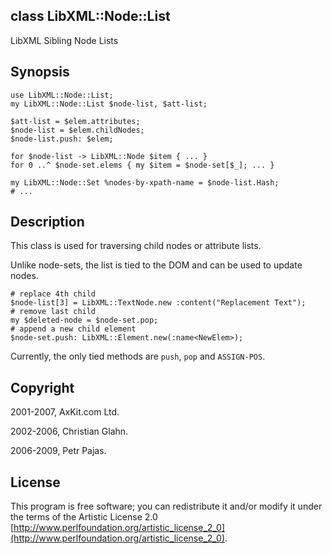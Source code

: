 class LibXML::Node::List
------------------------

LibXML Sibling Node Lists

Synopsis
--------

    use LibXML::Node::List;
    my LibXML::Node::List $node-list, $att-list;

    $att-list = $elem.attributes;
    $node-list = $elem.childNodes;
    $node-list.push: $elem;

    for $node-list -> LibXML::Node $item { ... }
    for 0 ..^ $node-set.elems { my $item = $node-set[$_]; ... }

    my LibXML::Node::Set %nodes-by-xpath-name = $node-list.Hash;
    # ...

Description
-----------

This class is used for traversing child nodes or attribute lists.

Unlike node-sets, the list is tied to the DOM and can be used to update nodes.

    # replace 4th child
    $node-list[3] = LibXML::TextNode.new :content("Replacement Text");
    # remove last child
    my $deleted-node = $node-set.pop;
    # append a new child element
    $node-set.push: LibXML::Element.new(:name<NewElem>);

Currently, the only tied methods are `push`, `pop` and `ASSIGN-POS`.

Copyright
---------

2001-2007, AxKit.com Ltd.

2002-2006, Christian Glahn.

2006-2009, Petr Pajas.

License
-------

This program is free software; you can redistribute it and/or modify it under the terms of the Artistic License 2.0 [http://www.perlfoundation.org/artistic_license_2_0](http://www.perlfoundation.org/artistic_license_2_0).

